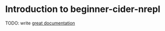 # Introduction to beginner-cider-nrepl

TODO: write [great documentation](http://jacobian.org/writing/what-to-write/)
